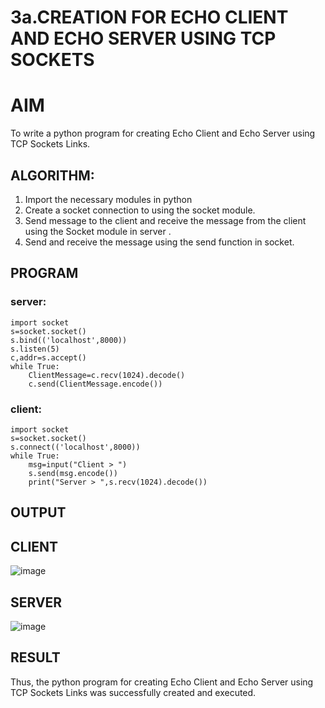 # 3a.CREATION FOR ECHO CLIENT AND ECHO SERVER USING TCP SOCKETS
# AIM
To write a python program for creating Echo Client and Echo Server using TCP
Sockets Links.
## ALGORITHM:
1. Import the necessary modules in python
2. Create a socket connection to using the socket module.
3. Send message to the client and receive the message from the client using the Socket module in
 server .
4. Send and receive the message using the send function in socket.
## PROGRAM

### server:
```
import socket
s=socket.socket()
s.bind(('localhost',8000))
s.listen(5)
c,addr=s.accept()
while True:
    ClientMessage=c.recv(1024).decode()
    c.send(ClientMessage.encode())
```
### client:
```
import socket
s=socket.socket()
s.connect(('localhost',8000))
while True:
    msg=input("Client > ")
    s.send(msg.encode())
    print("Server > ",s.recv(1024).decode())
```
## OUTPUT
## CLIENT 

![image](https://github.com/user-attachments/assets/6a7fc1f0-e1d5-4955-b387-33f346a67105)


## SERVER

![image](https://github.com/user-attachments/assets/ba4d60b8-9aeb-4d1c-92c4-1d1442dc9f26)




## RESULT
Thus, the python program for creating Echo Client and Echo Server using TCP Sockets Links 
was successfully created and executed.
